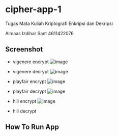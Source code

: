 # cipher-app-1

Tugas Mata Kuliah Kriptografi Enkripsi dan Dekripsi

Almaas Izdihar Sant
4611422076


## Screenshot
- vigenere encrypt
  ![image](https://github.com/user-attachments/assets/dafab74f-7643-45d2-8eb3-f64d84c2ccff)

- vigenere decrypt
  ![image](https://github.com/user-attachments/assets/2bde4854-2948-4d01-a2c6-ef678efaaa4b)
  
- playfair encrypt
  ![image](https://github.com/user-attachments/assets/aca6a4c4-5a65-43bc-a08c-689be372ca6d)

- playfair decrypt
  ![image](https://github.com/user-attachments/assets/31dd407a-d753-400e-a8fe-297aead87660)
  
- hill encrypt
  ![image](https://github.com/user-attachments/assets/ffc18e74-7728-4ae7-9f8f-01c495e85da7)

- hill decrypt
  

## How To Run App
